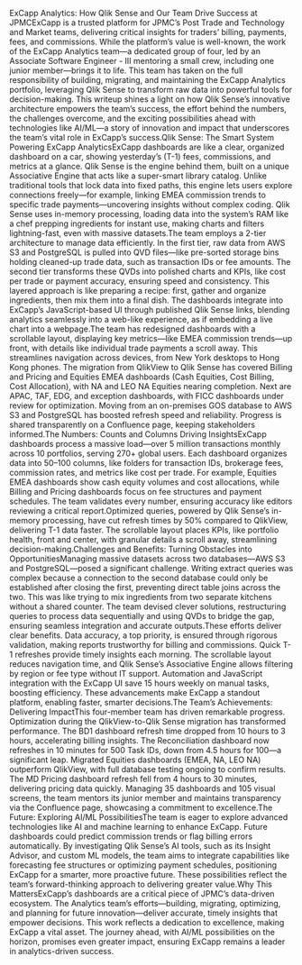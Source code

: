 ExCapp Analytics: How Qlik Sense and Our Team Drive Success at JPMCExCapp is a trusted platform for JPMC’s Post Trade and Technology and Market teams, delivering critical insights for traders’ billing, payments, fees, and commissions. While the platform’s value is well-known, the work of the ExCapp Analytics team—a dedicated group of four, led by an Associate Software Engineer - III mentoring a small crew, including one junior member—brings it to life. This team has taken on the full responsibility of building, migrating, and maintaining the ExCapp Analytics portfolio, leveraging Qlik Sense to transform raw data into powerful tools for decision-making. This writeup shines a light on how Qlik Sense’s innovative architecture empowers the team’s success, the effort behind the numbers, the challenges overcome, and the exciting possibilities ahead with technologies like AI/ML—a story of innovation and impact that underscores the team’s vital role in ExCapp’s success.Qlik Sense: The Smart System Powering ExCapp AnalyticsExCapp dashboards are like a clear, organized dashboard on a car, showing yesterday’s (T-1) fees, commissions, and metrics at a glance. Qlik Sense is the engine behind them, built on a unique Associative Engine that acts like a super-smart library catalog. Unlike traditional tools that lock data into fixed paths, this engine lets users explore connections freely—for example, linking EMEA commission trends to specific trade payments—uncovering insights without complex coding. Qlik Sense uses in-memory processing, loading data into the system’s RAM like a chef prepping ingredients for instant use, making charts and filters lightning-fast, even with massive datasets.The team employs a 2-tier architecture to manage data efficiently. In the first tier, raw data from AWS S3 and PostgreSQL is pulled into QVD files—like pre-sorted storage bins holding cleaned-up trade data, such as transaction IDs or fee amounts. The second tier transforms these QVDs into polished charts and KPIs, like cost per trade or payment accuracy, ensuring speed and consistency. This layered approach is like preparing a recipe: first, gather and organize ingredients, then mix them into a final dish. The dashboards integrate into ExCapp’s JavaScript-based UI through published Qlik Sense links, blending analytics seamlessly into a web-like experience, as if embedding a live chart into a webpage.The team has redesigned dashboards with a scrollable layout, displaying key metrics—like EMEA commission trends—up front, with details like individual trade payments a scroll away. This streamlines navigation across devices, from New York desktops to Hong Kong phones. The migration from QlikView to Qlik Sense has covered Billing and Pricing and Equities EMEA dashboards (Cash Equities, Cost Billing, Cost Allocation), with NA and LEO NA Equities nearing completion. Next are APAC, TAF, EDG, and exception dashboards, with FICC dashboards under review for optimization. Moving from an on-premises GOS database to AWS S3 and PostgreSQL has boosted refresh speed and reliability. Progress is shared transparently on a Confluence page, keeping stakeholders informed.The Numbers: Counts and Columns Driving InsightsExCapp dashboards process a massive load—over 5 million transactions monthly across 10 portfolios, serving 270+ global users. Each dashboard organizes data into 50–100 columns, like folders for transaction IDs, brokerage fees, commission rates, and metrics like cost per trade. For example, Equities EMEA dashboards show cash equity volumes and cost allocations, while Billing and Pricing dashboards focus on fee structures and payment schedules. The team validates every number, ensuring accuracy like editors reviewing a critical report.Optimized queries, powered by Qlik Sense’s in-memory processing, have cut refresh times by 50% compared to QlikView, delivering T-1 data faster. The scrollable layout places KPIs, like portfolio health, front and center, with granular details a scroll away, streamlining decision-making.Challenges and Benefits: Turning Obstacles into OpportunitiesManaging massive datasets across two databases—AWS S3 and PostgreSQL—posed a significant challenge. Writing extract queries was complex because a connection to the second database could only be established after closing the first, preventing direct table joins across the two. This was like trying to mix ingredients from two separate kitchens without a shared counter. The team devised clever solutions, restructuring queries to process data sequentially and using QVDs to bridge the gap, ensuring seamless integration and accurate outputs.These efforts deliver clear benefits. Data accuracy, a top priority, is ensured through rigorous validation, making reports trustworthy for billing and commissions. Quick T-1 refreshes provide timely insights each morning. The scrollable layout reduces navigation time, and Qlik Sense’s Associative Engine allows filtering by region or fee type without IT support. Automation and JavaScript integration with the ExCapp UI save 15 hours weekly on manual tasks, boosting efficiency. These advancements make ExCapp a standout platform, enabling faster, smarter decisions.The Team’s Achievements: Delivering ImpactThis four-member team has driven remarkable progress. Optimization during the QlikView-to-Qlik Sense migration has transformed performance. The BD1 dashboard refresh time dropped from 10 hours to 3 hours, accelerating billing insights. The Reconciliation dashboard now refreshes in 10 minutes for 500 Task IDs, down from 4.5 hours for 100—a significant leap. Migrated Equities dashboards (EMEA, NA, LEO NA) outperform QlikView, with full database testing ongoing to confirm results. The MD Pricing dashboard refresh fell from 4 hours to 30 minutes, delivering pricing data quickly. Managing 35 dashboards and 105 visual screens, the team mentors its junior member and maintains transparency via the Confluence page, showcasing a commitment to excellence.The Future: Exploring AI/ML PossibilitiesThe team is eager to explore advanced technologies like AI and machine learning to enhance ExCapp. Future dashboards could predict commission trends or flag billing errors automatically. By investigating Qlik Sense’s AI tools, such as its Insight Advisor, and custom ML models, the team aims to integrate capabilities like forecasting fee structures or optimizing payment schedules, positioning ExCapp for a smarter, more proactive future. These possibilities reflect the team’s forward-thinking approach to delivering greater value.Why This MattersExCapp’s dashboards are a critical piece of JPMC’s data-driven ecosystem. The Analytics team’s efforts—building, migrating, optimizing, and planning for future innovation—deliver accurate, timely insights that empower decisions. This work reflects a dedication to excellence, making ExCapp a vital asset. The journey ahead, with AI/ML possibilities on the horizon, promises even greater impact, ensuring ExCapp remains a leader in analytics-driven success.

